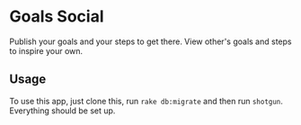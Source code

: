 # Goals Social
Publish your goals and your steps to get there. View other's goals and steps to inspire your own. 

## Usage
To use this app, just clone this, run `rake db:migrate` and then run `shotgun`. Everything should be set up.


